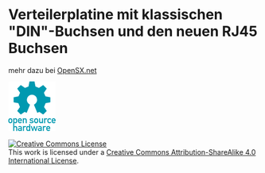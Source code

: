 # Verteilerplatine mit klassischen "DIN"-Buchsen und den neuen RJ45 Buchsen

mehr dazu bei <a href="http://http://opensx.net/projekte/basisplatine/rj45/"> OpenSX.net</a> 


![OSH Logo](../oshw-logo-100-px.png)


<a rel="license" href="http://creativecommons.org/licenses/by-sa/4.0/"><img alt="Creative Commons License" style="border-width:0" src="https://i.creativecommons.org/l/by-sa/4.0/88x31.png" /></a><br />This work is licensed under a <a rel="license" href="http://creativecommons.org/licenses/by-sa/4.0/">Creative Commons Attribution-ShareAlike 4.0 International License</a>.
